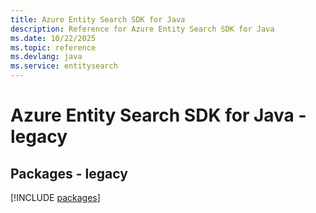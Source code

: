 ```yaml
---
title: Azure Entity Search SDK for Java
description: Reference for Azure Entity Search SDK for Java
ms.date: 10/22/2025
ms.topic: reference
ms.devlang: java
ms.service: entitysearch
---
```

# Azure Entity Search SDK for Java - legacy
## Packages - legacy
[!INCLUDE [packages](entity-search-index.md)]